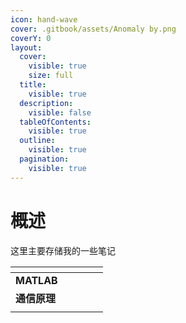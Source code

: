 ```yaml
---
icon: hand-wave
cover: .gitbook/assets/Anomaly by.png
coverY: 0
layout:
  cover:
    visible: true
    size: full
  title:
    visible: true
  description:
    visible: false
  tableOfContents:
    visible: true
  outline:
    visible: true
  pagination:
    visible: true
---
```


# 概述

这里主要存储我的一些笔记

<table data-view="cards"><thead><tr><th></th><th></th><th></th><th data-card-target data-type="content-ref"></th><th data-hidden data-type="content-ref"></th></tr></thead><tbody><tr><td><strong>MATLAB</strong></td><td></td><td></td><td></td><td></td></tr><tr><td><strong>通信原理</strong></td><td></td><td></td><td></td><td></td></tr><tr><td></td><td></td><td></td><td></td><td></td></tr></tbody></table>




